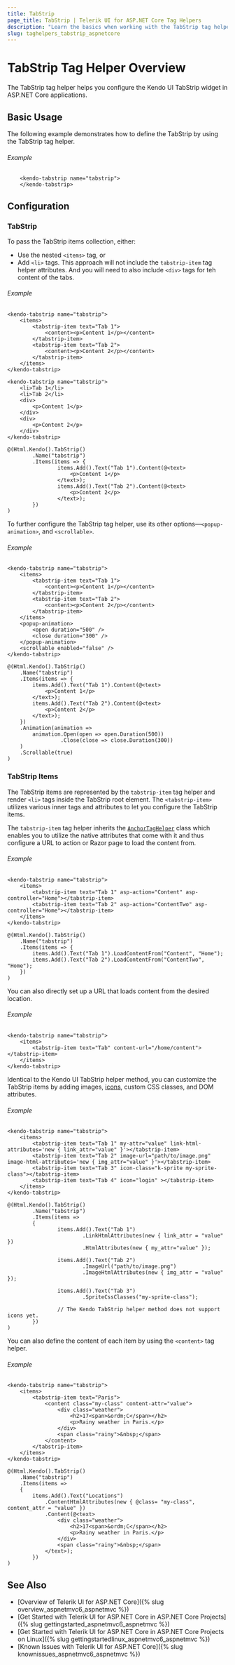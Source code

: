 ```yaml
---
title: TabStrip
page_title: TabStrip | Telerik UI for ASP.NET Core Tag Helpers
description: "Learn the basics when working with the TabStrip tag helper for ASP.NET Core (MVC 6 or ASP.NET Core MVC)."
slug: taghelpers_tabstrip_aspnetcore
---
```


# TabStrip Tag Helper Overview

The TabStrip tag helper helps you configure the Kendo UI TabStrip widget in ASP.NET Core applications.

## Basic Usage

The following example demonstrates how to define the TabStrip by using the TabStrip tag helper.

###### Example

		<kendo-tabstrip name="tabstrip">
		</kendo-tabstrip>

## Configuration

### TabStrip

To pass the TabStrip items collection, either:

* Use the nested `<items>` tag, or
* Add `<li>` tags. This approach will not include the `tabstrip-item` tag helper attributes. And you will need to also include `<div>` tags for teh content of the tabs.

###### Example

```tab-tagHelper
<kendo-tabstrip name="tabstrip">
    <items>
        <tabstrip-item text="Tab 1">
            <content><p>Content 1</p></content>
        </tabstrip-item>
        <tabstrip-item text="Tab 2">
            <content><p>Content 2</p></content>
        </tabstrip-item>
    </items>
</kendo-tabstrip>
```
```tab-tagHelper
<kendo-tabstrip name="tabstrip">
    <li>Tab 1</li>
    <li>Tab 2</li>
    <div>
        <p>Content 1</p>
    </div>
    <div>
        <p>Content 2</p>
    </div>
</kendo-tabstrip>
```
```tab-cshtml
@(Html.Kendo().TabStrip()
		.Name("tabstrip")
		.Items(items => {
				items.Add().Text("Tab 1").Content(@<text>
                    <p>Content 1</p>
                </text>);
				items.Add().Text("Tab 2").Content(@<text>
                    <p>Content 2</p>
                </text>);
		})
)
```

To further configure the TabStrip tag helper, use its other options&mdash;`<popup-animation>`, and `<scrollable>`.

###### Example

```tab-tagHelper
<kendo-tabstrip name="tabstrip">
    <items>
        <tabstrip-item text="Tab 1">
            <content><p>Content 1</p></content>
        </tabstrip-item>
        <tabstrip-item text="Tab 2">
            <content><p>Content 2</p></content>
        </tabstrip-item>
    </items>
    <popup-animation>
        <open duration="500" />
        <close duration="300" />
    </popup-animation>
    <scrollable enabled="false" />
</kendo-tabstrip>
```
```tab-cshtml
@(Html.Kendo().TabStrip()
    .Name("tabstrip")
    .Items(items => {
        items.Add().Text("Tab 1").Content(@<text>
            <p>Content 1</p>
        </text>);
        items.Add().Text("Tab 2").Content(@<text>
            <p>Content 2</p>
        </text>);
    })
    .Animation(animation =>
        animation.Open(open => open.Duration(500))
                 .Close(close => close.Duration(300))
    )
    .Scrollable(true)
)
```

### TabStrip Items

The TabStrip items are represented by the `tabstrip-item` tag helper and render `<li>` tags inside the TabStrip root element. The `<tabstrip-item>` utilizes various inner tags and attributes to let you configure the TabStrip items.

The `tabstrip-item` tag helper inherits the [`AnchorTagHelper`](https://docs.microsoft.com/en-us/aspnet/core/mvc/views/tag-helpers/built-in/anchor-tag-helper) class which enables you to utilize the native attributes that come with it and thus configure a URL to action or Razor page to load the content from.

###### Example

```tab-tagHelper
<kendo-tabstrip name="tabstrip">
    <items>
        <tabstrip-item text="Tab 1" asp-action="Content" asp-controller="Home"></tabstrip-item>
        <tabstrip-item text="Tab 2" asp-action="ContentTwo" asp-controller="Home"></tabstrip-item>
    </items>
</kendo-tabstrip>
```
```tab-cshtml
@(Html.Kendo().TabStrip()
    .Name("tabstrip")
    .Items(items => {
        items.Add().Text("Tab 1").LoadContentFrom("Content", "Home");
        items.Add().Text("Tab 2").LoadContentFrom("ContentTwo", "Home");
    })
)
```

You can also directly set up a URL that loads content from the desired location.

###### Example

```tab-tagHelper
<kendo-tabstrip name="tabstrip">
    <items>
        <tabstrip-item text="Tab" content-url="/home/content"></tabstrip-item>
    </items>
</kendo-tabstrip>
```

Identical to the Kendo UI TabStrip helper method, you can customize the TabStrip items by adding images, [icons](https://docs.telerik.com/kendo-ui/styles-and-layout/icons-web), custom CSS classes, and DOM attributes.

###### Example

```tab-tagHelper
<kendo-tabstrip name="tabstrip">
    <items>
        <tabstrip-item text="Tab 1" my-attr="value" link-html-attributes='new { link_attr="value" }'></tabstrip-item>
        <tabstrip-item text="Tab 2" image-url="path/to/image.png" image-html-attributes='new { img_attr="value" }'></tabstrip-item>
        <tabstrip-item text="Tab 3" icon-class="k-sprite my-sprite-class"></tabstrip-item>
        <tabstrip-item text="Tab 4" icon="login" ></tabstrip-item>
    </items>
</kendo-tabstrip>
```
```tab-cshtml
@(Html.Kendo().TabStrip()
		.Name("tabstrip")
		.Items(items =>
		{
				items.Add().Text("Tab 1")
						.LinkHtmlAttributes(new { link_attr = "value" })
						.HtmlAttributes(new { my_attr="value" });

				items.Add().Text("Tab 2")
						.ImageUrl("path/to/image.png")
						.ImageHtmlAttributes(new { img_attr = "value" });

				items.Add().Text("Tab 3")
						.SpriteCssClasses("my-sprite-class");

				// The Kendo TabStrip helper method does not support icons yet.
		})
)
```

You can also define the content of each item by using the `<content>` tag helper.

###### Example

```tab-tagHelper
<kendo-tabstrip name="tabstrip">
    <items>
        <tabstrip-item text="Paris">
            <content class="my-class" content-attr="value">
                <div class="weather">
                    <h2>17<span>&ordm;C</span></h2>
                    <p>Rainy weather in Paris.</p>
                </div>
                <span class="rainy">&nbsp;</span>
            </content>
        </tabstrip-item>
    </items>
</kendo-tabstrip>
```
```tab-cshtml
@(Html.Kendo().TabStrip()
    .Name("tabstrip")
    .Items(items =>
    {
        items.Add().Text("Locations")
            .ContentHtmlAttributes(new { @class= "my-class", content_attr = "value" })
            .Content(@<text>
                <div class="weather">
                    <h2>17<span>&ordm;C</span></h2>
                    <p>Rainy weather in Paris.</p>
                </div>
                <span class="rainy">&nbsp;</span>
            </text>);
        })
)
```


## See Also

* [Overview of Telerik UI for ASP.NET Core]({% slug overview_aspnetmvc6_aspnetmvc %})
* [Get Started with Telerik UI for ASP.NET Core in ASP.NET Core Projects]({% slug gettingstarted_aspnetmvc6_aspnetmvc %})
* [Get Started with Telerik UI for ASP.NET Core in ASP.NET Core Projects on Linux]({% slug gettingstartedlinux_aspnetmvc6_aspnetmvc %})
* [Known Issues with Telerik UI for ASP.NET Core]({% slug knownissues_aspnetmvc6_aspnetmvc %})
